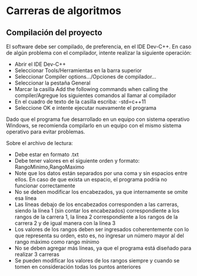 ﻿# Carreras de algoritmos 

## Compilación del proyecto

El software debe ser compilado, de preferencia, en el IDE Dev-C++. En caso de algún problema con el compilador, intente realizar la siguiente operación:

-   Abrir el IDE Dev-C++
-   Seleccionar Tools/Herramientas en la barra superior
-   Seleccionar Compiler options.../Opciones de compilador...
-   Seleccionar la pestaña General
-   Marcar la casilla Add the following commands when calling the compiler/Agregue los siguientes comandos al llamar al compilador
-   En el cuadro de texto de la casilla escriba: -std=c++11
-   Seleccione OK e intente ejecutar nuevamente el programa

Dado que el programa fue desarrollado en un equipo con sistema operativo Windows, se recomienda compilarlo en un equipo con el mismo sistema operativo para evitar problemas.

Sobre el archivo de lectura:

* Debe estar en formato .txt
* Debe tener valores en el siguiente orden y formato: RangoMinimo,RangoMaximo
* Note que los datos están separados por una coma y sin espacios entre ellos. En caso de que exista un espacio, el programa podría no funcionar correctamente
* No se deben modificar los encabezados, ya que internamente se omite esa línea
* Las líneas debajo de los encabezados corresponden a las carreras, siendo la línea 1 (sin contar los encabezados) correspondiente a los rangos de la carrera 1, la línea 2 correspondiente a los rangos de la carrera 2 y de igual manera con la línea 3
* Los valores de los rangos deben ser ingresados coherentemente con lo que representa su orden, esto es, no ingresar un número mayor al del rango máximo como rango mínimo
* No se deben agregar más líneas, ya que el programa está diseñado para realizar 3 carreras
* Se pueden modificar los valores de los rangos siempre y cuando se tomen en consideración todas los puntos anteriores
